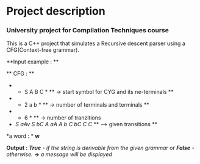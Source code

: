 # Project description
### University project for Compilation Techniques course

This is a C++ project that simulates a Recursive descent parser using a CFG(Context-free grammar).

**Input example : **

** CFG : **

  -	* S A B C * ** -> start symbol for CYG and its ne-terminals **
  - * 2 a b * ** -> number of terminals and terminals **
  - * 6 * ** -> number of tranzitions
  - 
	*S aAv*
	*S bC*
	*A aA*
	*A b*
	*C bC*
	*C C*
		** --> given transitions **

*a word : * **w**

**Output :** **_True_** *- if the string is derivable from the given grammar* or **_False_** *- otherwise.* **->** *a message will be displayed*
